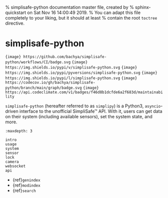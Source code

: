 % simplisafe-python documentation master file, created by
% sphinx-quickstart on Sat Nov 16 14:00:49 2019.
% You can adapt this file completely to your liking, but it should at least
% contain the root `toctree` directive.

# simplisafe-python

```{image} https://github.com/bachya/simplisafe-python/workflows/CI/badge.svg```
```{image} https://img.shields.io/pypi/v/simplisafe-python.svg```
```{image} https://img.shields.io/pypi/pyversions/simplisafe-python.svg```
```{image} https://img.shields.io/pypi/l/simplisafe-python.svg```
```{image} https://codecov.io/gh/bachya/simplisafe-python/branch/main/graph/badge.svg```
```{image} https://api.codeclimate.com/v1/badges/f46d8b1dcfde6a2f683d/maintainability```

`simplisafe-python` (hereafter referred to as `simplipy`) is a Python3,
`asyncio`-driven interface to the unofficial SimpliSafe™ API. With it, users can
get data on their system (including available sensors), set the system state,
and more.

```{toctree}
:maxdepth: 3

intro
usage
system
sensor
lock
camera
websocket
api
```

- {ref}`genindex`
- {ref}`modindex`
- {ref}`search`
